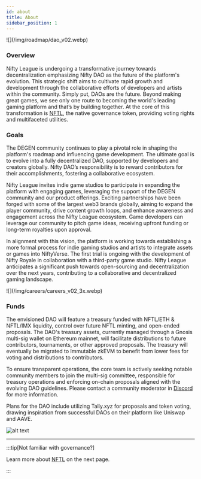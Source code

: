 ```yaml
---
id: about
title: About
sidebar_position: 1
---
```


<div style={{ maxWidth: 300, margin: 'auto' }}>![](/img/roadmap/dao_v02.webp)</div>

### Overview

Nifty League is undergoing a transformative journey towards decentralization emphasizing Nifty DAO as the future of the platform's evolution. This strategic shift aims to cultivate rapid growth and development through the collaborative efforts of developers and artists within the community. Simply put, DAOs are the future. Beyond making great games, we see only one route to becoming the world's leading gaming platform and that’s by building together. At the core of this transformation is [NFTL](/docs/overview/nifty-dao/nftl/overview), the native governance token, providing voting rights and multifaceted utilities.

### Goals

The DEGEN community continues to play a pivotal role in shaping the platform's roadmap and influencing game development. The ultimate goal is to evolve into a fully decentralized DAO, supported by developers and creators globally. Nifty DAO’s responsibility is to reward contributors for their accomplishments, fostering a collaborative ecosystem.

Nifty League invites indie game studios to participate in expanding the platform with engaging games, leveraging the support of the DEGEN community and our product offerings. Exciting partnerships have been forged with some of the largest web3 brands globally, aiming to expand the player community, drive content growth loops, and enhance awareness and engagement across the Nifty League ecosystem. Game developers can leverage our community to pitch game ideas, receiving upfront funding or long-term royalties upon approval.

In alignment with this vision, the platform is working towards establishing a more formal process for indie gaming studios and artists to integrate assets or games into NiftyVerse. The first trial is ongoing with the development of Nifty Royale in collaboration with a third-party game studio. Nifty League anticipates a significant push towards open-sourcing and decentralization over the next years, contributing to a collaborative and decentralized gaming landscape.

<div style={{ maxWidth: 700, margin: 'auto' }}>![](/img/careers/careers_v02_3x.webp)</div>

### Funds

The envisioned DAO will feature a treasury funded with NFTL/ETH & NFTL/IMX liquidity, control over future NFTL minting, and open-ended proposals. The DAO's treasury assets, currently managed through a Gnosis multi-sig wallet on Ethereum mainnet, will facilitate distributions to future contributors, tournaments, or other approved proposals. The treasury will eventually be migrated to Immutable zkEVM to benefit from lower fees for voting and distributions to contributors.

To ensure transparent operations, the core team is actively seeking notable community members to join the multi-sig committee, responsible for treasury operations and enforcing on-chain proposals aligned with the evolving DAO guidelines. Please contact a community moderator in [Discord](https://discord.gg/niftyleague) for more information.

Plans for the DAO include utilizing Tally.xyz for proposals and token voting, drawing inspiration from successful DAOs on their platform like Uniswap and AAVE.

![alt text](/img/niftyverse/bank_from_road_02.webp)

---

:::tip[Not familiar with governance?]

Learn more about [NFTL](/docs/overview/nifty-dao/nftl/overview) on the next page.

:::
